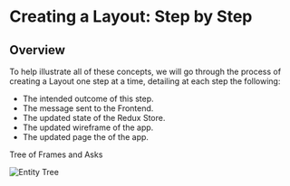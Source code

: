 # Creating a Layout: Step by Step

## Overview
To help illustrate all of these concepts, we will go through the process of creating a Layout one step at a time, detailing at each step the following:
- The intended outcome of this step.
- The message sent to the Frontend.
- The updated state of the Redux Store.
- The updated wireframe of the app.
- The updated page the of the app.

Tree of Frames and Asks

![Entity Tree](https://i.imgur.com/1gwHZZC.png)
